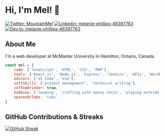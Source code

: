 # Hi, I'm Mel! 👋

[![Twitter: MountainMel](https://img.shields.io/twitter/follow/MountainMel?style=social)](https://twitter.com/MountainMel)
[![Linkedin: melanie-phillips-46397763](https://img.shields.io/badge/-Melanie%20Phillips-blue?logo=linkedin)](https://www.linkedin.com/in/melanie-phillips-46397763/)
[![Dev.to: melanie-phillips-46397763](https://img.shields.io/badge/-Melanie%20Phillips-black?logo=dev.to)](https://dev.to/melaniephillips)

## About Me

I'm a web developer at McMaster University in Hamilton, Ontario, Canada.

```javascript
const mel = {
    code: ['JavaScript', 'HTML', 'CSS', 'PHP'],
    tools: ['React.js', 'Node.js', 'Express', 'Jenkins', 'APIs', 'WordPress', 'Git'],
    editors: ['VS Code', 'Vim'],
    softSkills: ['project management', 'technical writing'],
    coffeeDrinker: true,
    hobbies: ['reading', 'crafting with epoxy resin', 'playing outside'],
    spacesOrTabs: 'tabs'
}
```

## GitHub Contributions & Streaks

[![GitHub Streak](http://github-readme-streak-stats.herokuapp.com?user=MelanieL&theme=tokyonight&date_format=M%20j%5B%2C%20Y%5D)](https://git.io/streak-stats)